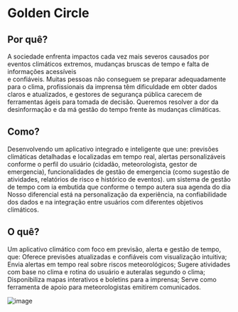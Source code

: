 # Golden Circle

## Por quê?

A sociedade enfrenta impactos cada vez mais severos causados por eventos climáticos extremos, mudanças bruscas de tempo e falta de informações acessíveis<br>
e confiáveis. Muitas pessoas não conseguem se preparar adequadamente para o clima, profissionais da imprensa têm dificuldade em obter
dados claros e atualizados, e gestores de segurança pública carecem de ferramentas ágeis para tomada de decisão.
Queremos resolver a dor da desinformação e da má gestão do tempo frente às mudanças climáticas.

## Como?
Desenvolvendo um aplicativo integrado e inteligente que une:
previsões climáticas detalhadas e localizadas em tempo real,
alertas personalizáveis conforme o perfil do usuário (cidadão, meteorologista, gestor de emergencia),
funcionalidades de gestão de emergencia (como sugestão de atividades, relatórios de risco e histórico de eventos).
um sistema de gestão de tempo com ia embutida que conforme o tempo autera sua agenda do dia 
Nosso diferencial está na personalização da experiência, na confiabilidade dos dados e na integração entre usuários com diferentes objetivos climáticos.

## O quê?
Um aplicativo climático com foco em previsão, alerta e gestão de tempo, que:
Oferece previsões atualizadas e confiáveis com visualização intuitiva;
Envia alertas em tempo real sobre riscos meteorológicos;
Sugere atividades com base no clima e rotina do usuário e auteralas segundo o clima;
Disponibiliza mapas interativos e boletins para a imprensa;
Serve como ferramenta de apoio para meteorologistas emitirem comunicados.

![image](https://github.com/user-attachments/assets/9aa66ff3-02d0-4753-8371-5f691f6996a3)
